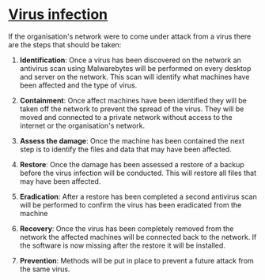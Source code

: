 # <u>**Virus infection**</u>

If the organisation's network were to come under attack from a virus there are the steps that should be taken:

1. **Identification**: Once a virus has been discovered on the network an antivirus scan using Malwarebytes will be performed on every desktop and server on the network. This scan will identify what machines have been affected and the type of virus.

2. **Containment**: Once affect machines have been identified they will be taken off the network to prevent the spread of the virus. They will be moved and connected to a private network without access to the internet or the organisation's network.

3. **Assess the damage**: Once the machine has been contained the next step is to identify the files and data that may have been affected.

4. **Restore**: Once the damage has been assessed a restore of a backup before the virus infection will be conducted. This will restore all files that may have been affected.

5. **Eradication**: After a restore has been completed a second antivirus scan will be performed to confirm the virus has been eradicated from the machine

6. **Recovery**: Once the virus has been completely removed from the network the affected machines will be connected back to the network. If the software is now missing after the restore it will be installed.

7. **Prevention**: Methods will be put in place to prevent a future attack from the same virus.
